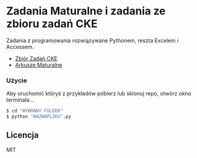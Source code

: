 # Zadania Maturalne i zadania ze zbioru zadań CKE
Zadania z programowania rozwiązywane Pythonem, reszta Excelem i Accessem.

  - [Zbiór Zadań CKE](https://cke.gov.pl/images/_EGZAMIN_MATURALNY_OD_2015/Materialy/Zbiory_zadan/Matura_Zbi%C3%B3r_zada%C5%84_Informatyka.pdf)
  - [Arkusze Maturalne](https://cke.gov.pl/egzamin-maturalny/)


### Użycie

Aby uruchomić któryś z przykładów pobierz lub sklonuj repo, otwórz okno terminala...

```sh
$ cd "WYBRANY FOLDER"
$ python "NAZWAPLIKU".py
```

Licencja
----

MIT
